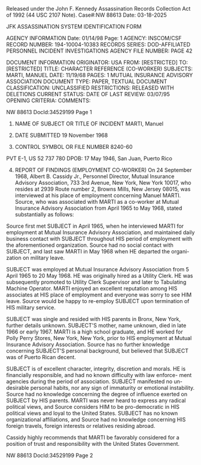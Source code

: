Released under the John F. Kennedy
Assassination Records Collection Act of
1992 (44 USC 2107 Note). Case#:NW
88613 Date: 03-18-2025

JFK ASSASSINATION SYSTEM
IDENTIFICATION FORM

AGENCY INFORMATION
Date: 01/14/98
Page: 1
AGENCY: INSCOM/CSF
RECORD NUMBER: 194-10004-10383
RECORDS SERIES: DOD-AFFILIATED PERSONNEL INCIDENT INVESTIGATIONS
AGENCY FILE NUMBER: PAGE 42

DOCUMENT INFORMATION
ORIGINATOR: USA
FROM: [RESTRICTED]
TO: [RESTRICTED]
TITLE: CHARACTER REFERENCE (CO-WORKER)
SUBJECTS: MARTI, MANUEL
DATE: 11/19/68
PAGES: 1
MUTUAL INSURANCE ADVISORY ASSOCIATION
DOCUMENT TYPE: PAPER, TEXTUAL DOCUMENT
CLASSIFICATION: UNCLASSIFIED
RESTRICTIONS: RELEASED WITH DELETIONS
CURRENT STATUS:
DATE OF LAST REVIEW: 03/07/95
OPENING CRITERIA:
COMMENTS:

NW 88613 DocId:34529199 Page 1

1. NAME OF SUBJECT OR TITLE OF INCIDENT
MARTI, Manuel

2. DATE SUBMITTED
19 November 1968

3. CONTROL SYMBOL OR FILE NUMBER
8240-60

PVT E-1, US 52 737 780
DPOB: 17 May 1946, San Juan, Puerto Rico

4. REPORT OF FINDINGS
(EMPLOYMENT CO-WORKER)
On 24 September 1968, Albert B. Cassidy
Jr., Personnel Director, Mutual Insurance Advisory Association, 733 3rd
Avenue, New York, New York 10017, who resides at 2939 Route number 2,
Browns Mills, New Jersey 08015, was interviewed at his place of employment concerning Manuel MARTI. Source, who was associated with MARTI as
a co-worker at Mutual Insurance Advisory Association from April 1965 to
May 1968, stated substantially as follows:

Source first met SUBJECT in April 1965, when he interviewed MARTI
for employment at Mutual Insurance Advisory Association, and maintained
daily business contact with SUBJECT throughout HIS period of employment
with the aforementioned organization. Source had no social contact
with SUBJECT, and last saw MARTI in May 1968 when HE departed the organi-
zation on military leave.

SUBJECT was employed at Mutual Insurance Advisory Association
from 5 April 1965 to 20 May 1968. HE was originally hired as a Utility
Clerk. HE was subsequently promoted to Utility Clerk Supervisor and later
to Tabulating Machine Operator. MARTI enjoyed an excellent reputation
among HIS associates at HIS place of employment and everyone was sorry to
see HIM leave. Source would be happy to re-employ SUBJECT upon termination
of HIS military service.

SUBJECT was single and resided with HIS parents in Bronx, New York,
further details unknown. SUBJECT'S mother, name unknown, died in late
1966 or early 1967. MARTI is a high school graduate, and HE worked for
Polly Perry Stores, New York, New York, prior to HIS employment at Mutual
Insurance Advisory Association. Source has no further knowledge concerning
SUBJECT'S personal background, but believed that SUBJECT was of Puerto
Rican decent.

SUBJECT is of excellent character, integrity, discretion and morals.
HE is financially responsible, and had no known difficulty with law enforce-
ment agencies during the period of association. SUBJECT manifested no un-
desirable personal habits, nor any sign of immaturity or emotional instability.
Source had no knowledge concerning the degree of influence exerted on SUBJECT
by HIS parents. MARTI was never heard to express any radical political
views, and Source considers HIM to be pro-democratic in HIS political views
and loyal to the United States. SUBJECT has no known organizational
affiliations, and Source had no knowledge concerning HIS foreign travels,
foreign interests or relatives residing abroad.

Cassidy highly recommends that MARTI be favorably considered for
a position of trust and responsibility with the United States Government.

NW 88613 DocId:34529199 Page 2
